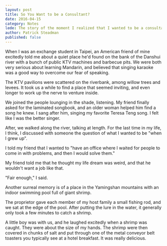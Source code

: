 ```yaml
---
layout: post
title: So You Want to be a Consultant?
date: 2016-04-15
category: Notes
lede: The story of the moment I realized that I wanted to be a consultant.
author: Patrick Steadman
published: false
---
```


When I was an exchange student in Taipei, an American friend of mine excitedly
told me about a quiet place he'd found on the bank of the Danshui river with a
bunch of public KTV machines and barbecue pits.  We were both very serious about
learning Mandarin, and believed that singing karaoke was a good way to overcome
our fear of speaking.

The KTV pavilions were scattered on the riverbank, among willow trees and
levees.  It took us a while to find a place that seemed inviting, and even
longer to work up the nerve to venture inside. 

We joined the people lounging in the shade, listening.  My friend finally asked
for the laminated songbook, and an older woman helped him find a song he knew.
I sang after him, singing my favorite Teresa Teng song.  I felt like I was the
better singer. 

After, we walked along the river, talking at length.  For the last time in my
life, I think, I discussed with someone the question of what I wanted to be
"when I grew up".  

I told my friend that I wanted to "have an office where I waited for people to
come in with problems, and then I would solve them."  

My friend told me that he thought my life dream was weird, and that he wouldn't
want a job like that.

"Fair enough," I said.

Another surreal memory is of a place in the Yamingshan mountains with an indoor
swimming pool full of giant shrimp.  

The proprietor gave each member of my host family a small fishing rod, and we
sat at the edge of the pool.  After putting the lure in the water, it generally
only took a few minutes to catch a shrimp.

A little boy was with us, and he laughed excitedly when a shrimp was caught.
They were about the size of my hands.  The shrimp were then covered in chunks of
salt and put through one of the metal conveyor belt toasters you typically see
at a hotel breakfast.  It was really delicious.
